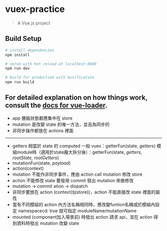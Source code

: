 # vuex-practice

> A Vue.js project

## Build Setup

``` bash
# install dependencies
npm install

# serve with hot reload at localhost:8080
npm run dev

# build for production with minification
npm run build
```

For detailed explanation on how things work, consult the [docs for vue-loader](http://vuejs.github.io/vue-loader).
---
* app 層級狀態都應集中在 store
* mutation 是改變 state 的唯一方法，並且為同步的
* 非同步操作都放在 actions 裡面

---
* getters 相當於 state 的 computed
    一般 vuex：getterFun(state, *getters*)
    模組module時（適用於state龐大拆分後）：getterFun(state, *getters, rootState, rootGetters*)
* mutationFun(state, *payload*)
* action(context)
* mutation 不能作非同步事件，應由 action call mutation 修改 store
* action 不能修改 state 要發用 commit 發出 mutation 來做修改
* mutation -> commit
  ation -> dispatch
* 非同步要放在 action (context(似store))，action 不能直接改 state 裡面的屬性
* 當有不同模組的 action 內方法名稱相同時，應改變funtion名稱或於模組內設定 namespacecd: true 就可指定 moduleName/mutationName
* mounted (component加入場景前) 時發出 action 請求 api，並在 action 得到資料時發出 mutation 改變 state